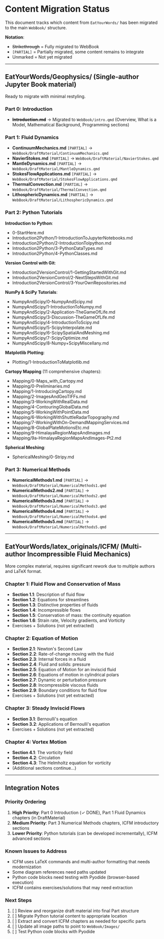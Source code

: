 # Content Migration Status

This document tracks which content from `EatYourWords/` has been migrated to the main `WebBook/` structure.

**Notation**:
- ~~Strikethrough~~ = Fully migrated to WebBook
- `[PARTIAL]` = Partially migrated, some content remains to integrate
- Unmarked = Not yet migrated

---

## EatYourWords/Geophysics/ (Single-author Jupyter Book material)

Ready to migrate with minimal restyling.

### Part 0: Introduction
- ~~**Introduction.md**~~ → Migrated to `WebBook/intro.qmd` (Overview, What is a Model, Mathematical Background, Programming sections)

### Part 1: Fluid Dynamics
- **ContinuumMechanics.md** `[PARTIAL]` → `WebBook/DraftMaterial/ContinuumMechanics.qmd`
- **NavierStokes.md** `[PARTIAL]` → `WebBook/DraftMaterial/NavierStokes.qmd`
- **MantleDynamics.md** `[PARTIAL]` → `WebBook/DraftMaterial/MantleDynamics.qmd`
- **StokesFlowApplications.md** `[PARTIAL]` → `WebBook/DraftMaterial/StokesFlowApplications.qmd`
- **ThermalConvection.md** `[PARTIAL]` → `WebBook/DraftMaterial/ThermalConvection.qmd`
- **LithosphericDynamics.md** `[PARTIAL]` → `WebBook/DraftMaterial/LithosphericDynamics.qmd`

### Part 2: Python Tutorials

**Introduction to Python**:
- 0-StartHere.md
- Introduction2Python/1-IntroductionToJupyterNotebooks.md
- Introduction2Python/2-IntroductionToIpython.md
- Introduction2Python/3-PythonDataTypes.md
- Introduction2Python/4-PythonClasses.md

**Version Control with Git**:
- Introduction2VersionControl/1-GettingStartedWithGit.md
- Introduction2VersionControl/2-NextStepsWithGit.md
- Introduction2VersionControl/3-YourOwnRepositories.md

**NumPy & SciPy Tutorials**:
- NumpyAndScipy/0-NumpyAndScipy.md
- NumpyAndScipy/1-IntroductionToNumpy.md
- NumpyAndScipy/2-Application-TheGameOfLife.md
- NumpyAndScipy/3-Discussion-TheGameOfLife.md
- NumpyAndScipy/4-IntroductionToScipy.md
- NumpyAndScipy/5-ScipyInterpolate.md
- NumpyAndScipy/6-ScipySpatialAndMeshing.md
- NumpyAndScipy/7-ScipyOptimize.md
- NumpyAndScipy/8-Numpy+ScipyMiscellany.md

**Matplotlib Plotting**:
- Plotting/1-IntroductionToMatplotlib.md

**Cartopy Mapping** (11 comprehensive chapters):
- Mapping/0-Maps_with_Cartopy.md
- Mapping/0-Preliminaries.md
- Mapping/1-IntroducingCartopy.md
- Mapping/2-ImagesAndGeoTIFFs.md
- Mapping/3-WorkingWithRealData.md
- Mapping/4-ContouringGlobalData.md
- Mapping/5-WorkingWithPointData.md
- Mapping/6-WorkingWithShuttleRadarTopography.md
- Mapping/7-WorkingWithOn-DemandMappingServices.md
- Mapping/8-GlobalPlateMotionsEtc.md
- Mapping/9-HimalayaRegionMapsAndImages.md
- Mapping/9a-HimalayaRegionMapsAndImages-Pt2.md

**Spherical Meshing**:
- SphericalMeshing/0-Stripy.md

### Part 3: Numerical Methods
- **NumericalMethods1.md** `[PARTIAL]` → `WebBook/DraftMaterial/NumericalMethods1.qmd`
- **NumericalMethods2.md** `[PARTIAL]` → `WebBook/DraftMaterial/NumericalMethods2.qmd`
- **NumericalMethods3.md** `[PARTIAL]` → `WebBook/DraftMaterial/NumericalMethods3.qmd`
- **NumericalMethods4.md** `[PARTIAL]` → `WebBook/DraftMaterial/NumericalMethods4.qmd`
- **NumericalMethods5.md** `[PARTIAL]` → `WebBook/DraftMaterial/NumericalMethods5.qmd`

---

## EatYourWords/latex_originals/ICFM/ (Multi-author Incompressible Fluid Mechanics)

More complex material, requires significant rework due to multiple authors and LaTeX format.

### Chapter 1: Fluid Flow and Conservation of Mass
- **Section 1.1**: Description of fluid flow
- **Section 1.2**: Equations for streamlines
- **Section 1.3**: Distinctive properties of fluids
- **Section 1.4**: Incompressible flows
- **Section 1.5**: Conservation of mass: the continuity equation
- **Section 1.6**: Strain rate, Velocity gradients, and Vorticity
- Exercises + Solutions (not yet extracted)

### Chapter 2: Equation of Motion
- **Section 2.1**: Newton's Second Law
- **Section 2.2**: Rate-of-change moving with the fluid
- **Section 2.3**: Internal forces in a fluid
- **Section 2.4**: Fluid and solids: pressure
- **Section 2.5**: Equation of Motion for an inviscid fluid
- **Section 2.6**: Equations of motion in cylindrical polars
- **Section 2.7**: Dynamic or perturbation pressure
- **Section 2.8**: Incompressible viscous fluids
- **Section 2.9**: Boundary conditions for fluid flow
- Exercises + Solutions (not yet extracted)

### Chapter 3: Steady Inviscid Flows
- **Section 3.1**: Bernoulli's equation
- **Section 3.2**: Applications of Bernoulli's equation
- Exercises + Solutions (not yet extracted)

### Chapter 4: Vortex Motion
- **Section 4.1**: The vorticity field
- **Section 4.2**: Circulation
- **Section 4.3**: The Helmholtz equation for vorticity
- (Additional sections continue...)

---

## Integration Notes

### Priority Ordering
1. **High Priority**: Part 0 Introduction (✓ DONE), Part 1 Fluid Dynamics chapters (in DraftMaterial)
2. **Medium Priority**: Part 3 Numerical Methods chapters, ICFM introductory sections
3. **Lower Priority**: Python tutorials (can be developed incrementally), ICFM advanced sections

### Known Issues to Address
- ICFM uses LaTeX commands and multi-author formatting that needs modernization
- Some diagram references need paths updated
- Python code blocks need testing with Pyodide (browser-based execution)
- ICFM contains exercises/solutions that may need extraction

### Next Steps
1. [ ] Review and reorganize draft material into final Part structure
2. [ ] Migrate Python tutorial content to appropriate location
3. [ ] Extract and convert ICFM chapters as needed for specific parts
4. [ ] Update all image paths to point to `WebBook/Images/`
5. [ ] Test Python code blocks with Pyodide
